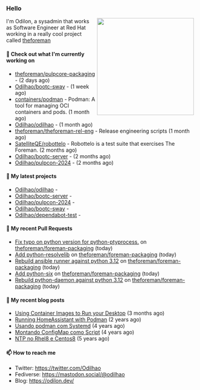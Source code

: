 ### Hello

<img align="right" src="https://avatars.githubusercontent.com/odilhao" width="260">

I'm Odilon, a sysadmin that works as Software Engineer at Red Hat working in a really cool project called [theforeman](https://theforeman.org/)

#### 👷 Check out what I'm currently working on

- [theforeman/pulpcore-packaging](https://github.com/theforeman/pulpcore-packaging) -  (2 days ago)
- [Odilhao/bootc-sway](https://github.com/Odilhao/bootc-sway) -  (1 week ago)
- [containers/podman](https://github.com/containers/podman) - Podman: A tool for managing OCI containers and pods. (1 month ago)
- [Odilhao/odilhao](https://github.com/Odilhao/odilhao) -  (1 month ago)
- [theforeman/theforeman-rel-eng](https://github.com/theforeman/theforeman-rel-eng) - Release engineering scripts (1 month ago)
- [SatelliteQE/robottelo](https://github.com/SatelliteQE/robottelo) - Robottelo is a test suite that exercises The Foreman. (2 months ago)
- [Odilhao/bootc-server](https://github.com/Odilhao/bootc-server) -  (2 months ago)
- [Odilhao/pulpcon-2024](https://github.com/Odilhao/pulpcon-2024) -  (2 months ago)

#### 🌱 My latest projects

- [Odilhao/odilhao](https://github.com/Odilhao/odilhao) - 
- [Odilhao/bootc-server](https://github.com/Odilhao/bootc-server) - 
- [Odilhao/pulpcon-2024](https://github.com/Odilhao/pulpcon-2024) - 
- [Odilhao/bootc-sway](https://github.com/Odilhao/bootc-sway) - 
- [Odilhao/dependabot-test](https://github.com/Odilhao/dependabot-test) - 

#### 🔨 My recent Pull Requests

- [Fix typo on python version for python-ptyprocess.](https://github.com/theforeman/foreman-packaging/pull/11693) on [theforeman/foreman-packaging](https://github.com/theforeman/foreman-packaging) (today)
- [Add python-resolvelib](https://github.com/theforeman/foreman-packaging/pull/11692) on [theforeman/foreman-packaging](https://github.com/theforeman/foreman-packaging) (today)
- [Rebuild ansible runner against python 3.12](https://github.com/theforeman/foreman-packaging/pull/11691) on [theforeman/foreman-packaging](https://github.com/theforeman/foreman-packaging) (today)
- [Add python-six](https://github.com/theforeman/foreman-packaging/pull/11690) on [theforeman/foreman-packaging](https://github.com/theforeman/foreman-packaging) (today)
- [Rebuild python-daemon against python 3.12](https://github.com/theforeman/foreman-packaging/pull/11689) on [theforeman/foreman-packaging](https://github.com/theforeman/foreman-packaging) (today)

#### 📜 My recent blog posts

- [Using Container Images to Run your Desktop](https://odilon.dev/2024/10/29/building-a-desktop-with-bootc/) (3 months ago)
- [Running HomeAssistant with Podman](https://odilon.dev/2022/12/20/homeassistant-with-podman/) (2 years ago)
- [Usando podman com Systemd](https://odilon.dev/2020/06/30/usando-podman-com-systemd/) (4 years ago)
- [Montando ConfigMap como Script](https://odilon.dev/2020/03/08/montando-configmap-como-script/) (4 years ago)
- [NTP no Rhel8 e Centos8](https://odilon.dev/2019/09/17/2019-09-17-ntp-rhel8-centos8/) (5 years ago)


#### 📫 How to reach me

- Twitter: https://twitter.com/Odilhao
- Fediverse: https://mastodon.social/@odilhao
- Blog: https://odilon.dev/
